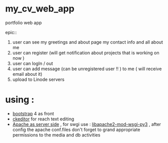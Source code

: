 # my_cv_web_app

portfolio web app

epic::

1. user can see my greetings and about page
    my contact info and all about me 
2. user can register (will get notification about projects that is working on now )
3. user can logIn / out
4. user can add message (can be unregistered user !! )
    to me ( will receive email about it)
5. upload to Linode servers


# using : 
* [bootstrap](https://getbootstrap.com/docs/4.0/components/popovers/) 4 as front
* [ckeditor](https://www.youtube.com/watch?v=mF5jzSXb1dc) for reach text editing
* [Apache as server side](https://ubuntu.com/tutorials/install-and-configure-apache#1-overview) , for swgi use : [libapache2-mod-wsgi-py3](https://stackoverflow.com/questions/19344252/how-to-install-configure-mod-wsgi-for-py3)
, after config the apache conf.files don't forget to grand appropriate permissions to the media and db activities 